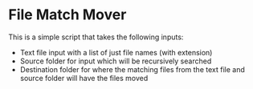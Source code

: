 # File Match Mover

This is a simple script that takes the following inputs:
- Text file input with a list of just file names (with extension)
- Source folder for input which will be recursively searched
- Destination folder for where the matching files from the text file and source folder will have the files moved
